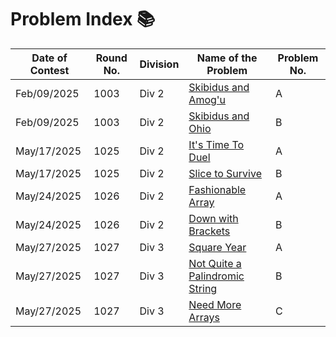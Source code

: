 # Problem Index 📚

| Date of Contest | Round No. | Division | Name of the Problem                           | Problem No. |
| --------------- | --------- | -------- | --------------------------------------------- | --------- |
| Feb/09/2025    | 1003   | Div 2    | [Skibidus and Amog'u](https://github.com/risha2211/Competitive-Programming/blob/main/Skibidus-and-Amog'u.md)     | A         |
| Feb/09/2025      | 1003   | Div 2    | [Skibidus and Ohio](https://github.com/risha2211/Competitive-Programming/blob/main/Skibidus-and-Ohio.md)   | B         |
| May/17/2025      | 1025   | Div 2    | [It's Time To Duel](https://github.com/risha2211/Competitive-Programming/blob/main/It's-Time-To-Duel.md)         | A         |
| May/17/2025      | 1025   | Div 2    | [Slice to Survive](https://github.com/risha2211/Competitive-Programming/blob/main/Slice-to-Survive.md)       | B         |
| May/24/2025      | 1026   | Div 2    | [Fashionable Array](https://github.com/risha2211/Competitive-Programming/blob/main/Fashionable-Array.md)   | A         |
| May/24/2025     | 1026   | Div 2    | [Down with Brackets](https://github.com/risha2211/Competitive-Programming/blob/main/Down-with-Brackets.md) | B       |
| May/27/2025      | 1027   | Div 3    | [Square Year](https://github.com/risha2211/Competitive-Programming/tree/main)   | A         |
| May/27/2025      | 1027   | Div 3    | [Not Quite a Palindromic String](https://example.com/q8)       | B         |
| May/27/2025      | 1027   | Div 3    | [Need More Arrays](https://example.com/q9)    | C         |
